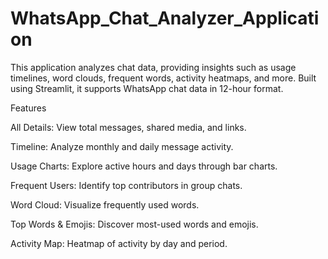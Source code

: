 # WhatsApp_Chat_Analyzer_Application

This application analyzes chat data, providing insights such as usage timelines, word clouds, frequent words, activity heatmaps, and more. Built using Streamlit, it supports WhatsApp chat data in 12-hour format.

Features

All Details: View total messages, shared media, and links.

Timeline: Analyze monthly and daily message activity.

Usage Charts: Explore active hours and days through bar charts.

Frequent Users: Identify top contributors in group chats.

Word Cloud: Visualize frequently used words.

Top Words & Emojis: Discover most-used words and emojis.

Activity Map: Heatmap of activity by day and period.
